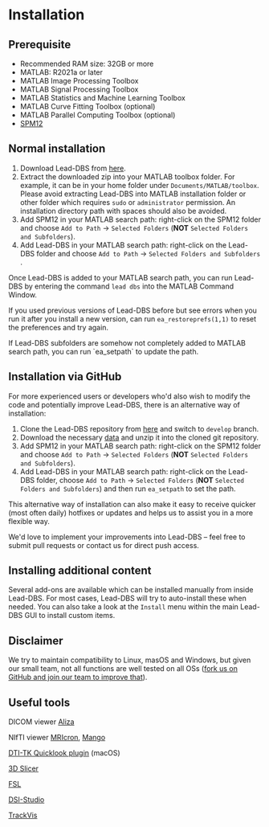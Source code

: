 # Installation

## Prerequisite

* Recommended RAM size: 32GB or more
* MATLAB: R2021a or later
* MATLAB Image Processing Toolbox
* MATLAB Signal Processing Toolbox
* MATLAB Statistics and Machine Learning Toolbox
* MATLAB Curve Fitting Toolbox (optional)
* MATLAB Parallel Computing Toolbox (optional)
* [SPM12](https://www.fil.ion.ucl.ac.uk/spm/software/spm12/)

## Normal installation

1. Download Lead-DBS from [here](https://www.lead-dbs.org/download/).
2. Extract the downloaded zip into your MATLAB toolbox folder. For example, it can be in your home folder under `Documents/MATLAB/toolbox`.  Please avoid extracting Lead-DBS into MATLAB installation folder or other folder which requires `sudo` or `administrator` permission. An installation directory path with spaces should also be avoided.
3. Add SPM12 in your MATLAB search path: right-click on the SPM12 folder and choose `Add to Path` -> `Selected Folders` (**NOT** `Selected Folders and Subfolders`).
4. Add Lead-DBS in your MATLAB search path: right-click on the Lead-DBS folder and choose `Add to Path` -> `Selected Folders and Subfolders` .

Once Lead-DBS is added to your MATLAB search path, you can run Lead-DBS by entering the command `lead dbs` into the MATLAB Command Window.

If you used previous versions of Lead-DBS before but see errors when you run it after you install a new version, can run `ea_restoreprefs(1,1)` to reset the preferences and try again.

If Lead-DBS subfolders are somehow not completely added to MATLAB search path, you can run \`ea\_setpath\` to update the path.

## Installation via GitHub

For more experienced users or developers who'd also wish to modify the code and potentially improve Lead-DBS, there is an alternative way of installation:

1. Clone the Lead-DBS repository from [here](https://github.com/netstim/leaddbs) and switch to `develop` branch.
2. Download the necessary [data](https://www.lead-dbs.org/release/download.php?id=data\_pcloud) and unzip it into the cloned git repository.
3. Add SPM12 in your MATLAB search path: right-click on the SPM12 folder and choose `Add to Path` -> `Selected Folders` (**NOT** `Selected Folders and Subfolders`).
4. Add Lead-DBS in your MATLAB search path: right-click on the Lead-DBS folder, choose `Add to Path` -> `Selected Folders` (**NOT** `Selected Folders and Subfolders`) and then run `ea_setpath` to set the path.&#x20;

This alternative way of installation can also make it easy to receive quicker (most often daily) hotfixes or updates and helps us to assist you in a more flexible way.

We'd love to implement your improvements into Lead-DBS – feel free to submit pull requests or contact us for direct push access.

## Installing additional content

Several add-ons are available which can be installed manually from inside Lead-DBS. For most cases, Lead-DBS will try to auto-install these when needed. You can also take a look at the `Install` menu within the main Lead-DBS GUI to install custom items.

## Disclaimer

We try to maintain compatibility to Linux, masOS and Windows, but given our small team, not all functions are well tested on all OSs ([fork us on GitHub and join our team to improve that](https://www.github.com/netstim/leaddbs)).

## **Useful tools**

DICOM viewer [Aliza](https://www.aliza-dicom-viewer.com)

NIfTI viewer [MRIcron](https://www.nitrc.org/projects/mricron/), [Mango](https://mangoviewer.com/mango.html)

[DTI-TK Quicklook plugin](https://dti-tk.sourceforge.net/pmwiki/pmwiki.php?n=QuicklookPlugin.Main) (macOS)

[3D Slicer](https://www.slicer.org)

[FSL](https://fsl.fmrib.ox.ac.uk/fsl/fslwiki/)

[DSI-Studio](https://dsi-studio.labsolver.org/)

[TrackVis](https://trackvis.org/)

